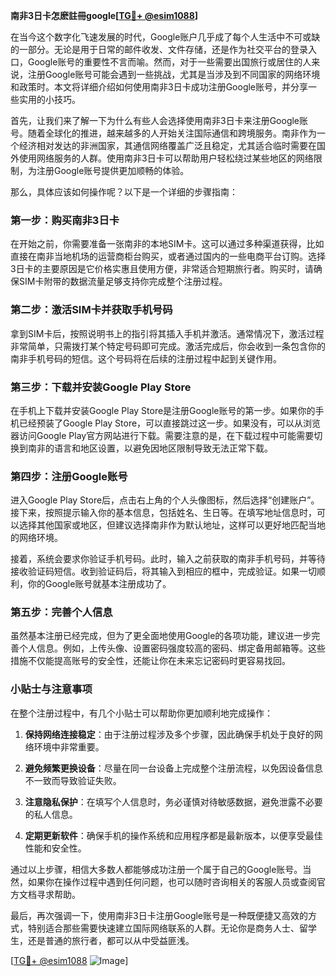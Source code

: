 **南非3日卡怎麽註冊google[[TG💪+ @esim1088](https://t.me/s/esim1088)]**

在当今这个数字化飞速发展的时代，Google账户几乎成了每个人生活中不可或缺的一部分。无论是用于日常的邮件收发、文件存储，还是作为社交平台的登录入口，Google账号的重要性不言而喻。然而，对于一些需要出国旅行或居住的人来说，注册Google账号可能会遇到一些挑战，尤其是当涉及到不同国家的网络环境和政策时。本文将详细介绍如何使用南非3日卡成功注册Google账号，并分享一些实用的小技巧。

首先，让我们来了解一下为什么有些人会选择使用南非3日卡来注册Google账号。随着全球化的推进，越来越多的人开始关注国际通信和跨境服务。南非作为一个经济相对发达的非洲国家，其通信网络覆盖广泛且稳定，尤其适合临时需要在国外使用网络服务的人群。使用南非3日卡可以帮助用户轻松绕过某些地区的网络限制，为注册Google账号提供更加顺畅的体验。

那么，具体应该如何操作呢？以下是一个详细的步骤指南：

### 第一步：购买南非3日卡

在开始之前，你需要准备一张南非的本地SIM卡。这可以通过多种渠道获得，比如直接在南非当地机场的运营商柜台购买，或者通过国内的一些电商平台订购。选择3日卡的主要原因是它价格实惠且使用方便，非常适合短期旅行者。购买时，请确保SIM卡附带的数据流量足够支持你完成整个注册过程。

### 第二步：激活SIM卡并获取手机号码

拿到SIM卡后，按照说明书上的指引将其插入手机并激活。通常情况下，激活过程非常简单，只需拨打某个特定号码即可完成。激活完成后，你会收到一条包含你的南非手机号码的短信。这个号码将在后续的注册过程中起到关键作用。

### 第三步：下载并安装Google Play Store

在手机上下载并安装Google Play Store是注册Google账号的第一步。如果你的手机已经预装了Google Play Store，可以直接跳过这一步。如果没有，可以从浏览器访问Google Play官方网站进行下载。需要注意的是，在下载过程中可能需要切换到南非的语言和地区设置，以避免因地区限制导致无法正常下载。

### 第四步：注册Google账号

进入Google Play Store后，点击右上角的个人头像图标，然后选择“创建账户”。接下来，按照提示输入你的基本信息，包括姓名、生日等。在填写地址信息时，可以选择其他国家或地区，但建议选择南非作为默认地址，这样可以更好地匹配当地的网络环境。

接着，系统会要求你验证手机号码。此时，输入之前获取的南非手机号码，并等待接收验证码短信。收到验证码后，将其输入到相应的框中，完成验证。如果一切顺利，你的Google账号就基本注册成功了。

### 第五步：完善个人信息

虽然基本注册已经完成，但为了更全面地使用Google的各项功能，建议进一步完善个人信息。例如，上传头像、设置密码强度较高的密码、绑定备用邮箱等。这些措施不仅能提高账号的安全性，还能让你在未来忘记密码时更容易找回。

### 小贴士与注意事项

在整个注册过程中，有几个小贴士可以帮助你更加顺利地完成操作：

1. **保持网络连接稳定**：由于注册过程涉及多个步骤，因此确保手机处于良好的网络环境中非常重要。
   
2. **避免频繁更换设备**：尽量在同一台设备上完成整个注册流程，以免因设备信息不一致而导致验证失败。

3. **注意隐私保护**：在填写个人信息时，务必谨慎对待敏感数据，避免泄露不必要的私人信息。

4. **定期更新软件**：确保手机的操作系统和应用程序都是最新版本，以便享受最佳性能和安全性。

通过以上步骤，相信大多数人都能够成功注册一个属于自己的Google账号。当然，如果你在操作过程中遇到任何问题，也可以随时咨询相关的客服人员或查阅官方文档寻求帮助。

最后，再次强调一下，使用南非3日卡注册Google账号是一种既便捷又高效的方式，特别适合那些需要快速建立国际网络联系的人群。无论你是商务人士、留学生，还是普通的旅行者，都可以从中受益匪浅。

[[TG💪+ @esim1088](https://t.me/s/esim1088) ![Image](https://i.postimg.cc/4NQfJmqS/Snipaste-2025-05-13-00-14-12.png)]
